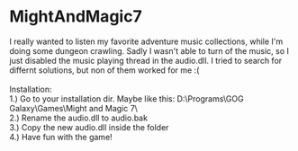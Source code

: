 # MightAndMagic7

I really wanted to listen my favorite adventure music collections, while I'm doing
some dungeon crawling. Sadly I wasn't able to turn of the music, so I just disabled
the music playing thread in the audio.dll. I tried to search for differnt solutions,
but non of them worked for me :(
<br/><br/>
Installation:<br/>
1.) Go to your installation dir. Maybe like this: D:\Programs\GOG Galaxy\Games\Might and Magic 7\ <br/>
2.) Rename the audio.dll to audio.bak<br/>
3.) Copy the new audio.dll inside the folder<br/> 
4.) Have fun with the game!<br/>

